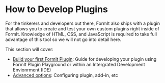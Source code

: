 # How to Develop Plugins

For the tinkerers and developers out there, FormIt also ships with a plugin that allows you to create and test your own custom plugins right inside of FormIt. Knowledge of HTML, CSS, and JavaScript is required to take full advantage of this tool so we will not go into detail here.&#x20;

This section will cover:

* [Build your first FormIt Plugin](build-your-first-formit-plugin/): Guide for developing your plugin using FormIt Plugin Playground or within an Intergrated Development Envionrment (IDE)
* [Advanced options](advanced-options/): Configuring plugin, add-in, etc
